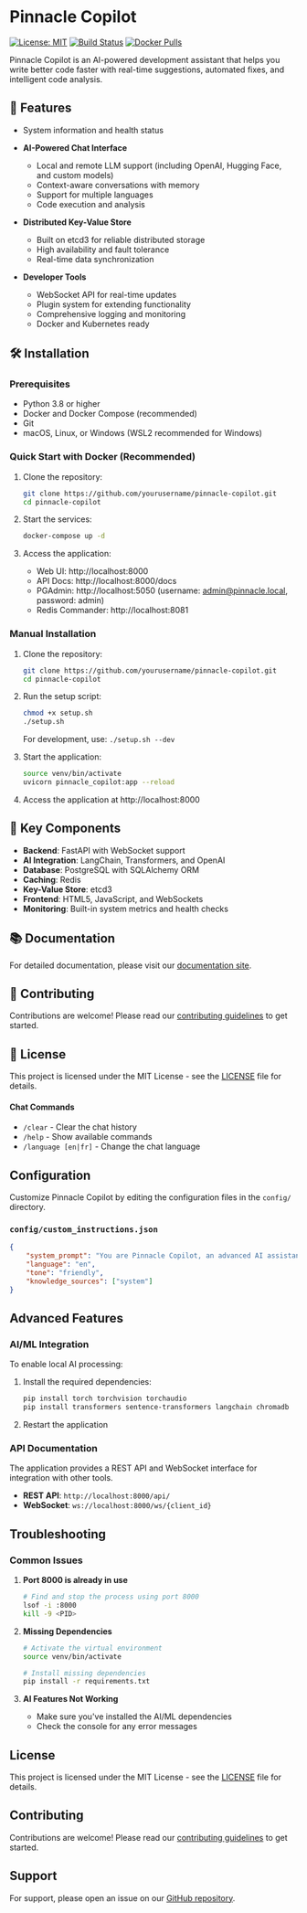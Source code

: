 # Pinnacle Copilot

[![License: MIT](https://img.shields.io/badge/License-MIT-yellow.svg)](https://opensource.org/licenses/MIT)
[![Build Status](https://github.com/yourusername/pinnacle-copilot/actions/workflows/ci.yml/badge.svg)](https://github.com/yourusername/pinnacle-copilot/actions)
[![Docker Pulls](https://img.shields.io/docker/pulls/yourusername/pinnacle-copilot)](https://hub.docker.com/r/yourusername/pinnacle-copilot)

Pinnacle Copilot is an AI-powered development assistant that helps you write better code faster with real-time suggestions, automated fixes, and intelligent code analysis.

## 🚀 Features
  - System information and health status

- **AI-Powered Chat Interface**
  - Local and remote LLM support (including OpenAI, Hugging Face, and custom models)
  - Context-aware conversations with memory
  - Support for multiple languages
  - Code execution and analysis

- **Distributed Key-Value Store**
  - Built on etcd3 for reliable distributed storage
  - High availability and fault tolerance
  - Real-time data synchronization

- **Developer Tools**
  - WebSocket API for real-time updates
  - Plugin system for extending functionality
  - Comprehensive logging and monitoring
  - Docker and Kubernetes ready

## 🛠️ Installation

### Prerequisites

- Python 3.8 or higher
- Docker and Docker Compose (recommended)
- Git
- macOS, Linux, or Windows (WSL2 recommended for Windows)

### Quick Start with Docker (Recommended)

1. Clone the repository:
   ```bash
   git clone https://github.com/yourusername/pinnacle-copilot.git
   cd pinnacle-copilot
   ```

2. Start the services:
   ```bash
   docker-compose up -d
   ```

3. Access the application:
   - Web UI: http://localhost:8000
   - API Docs: http://localhost:8000/docs
   - PGAdmin: http://localhost:5050 (username: admin@pinnacle.local, password: admin)
   - Redis Commander: http://localhost:8081

### Manual Installation

1. Clone the repository:
   ```bash
   git clone https://github.com/yourusername/pinnacle-copilot.git
   cd pinnacle-copilot
   ```

2. Run the setup script:
   ```bash
   chmod +x setup.sh
   ./setup.sh
   ```
   For development, use: `./setup.sh --dev`

3. Start the application:
   ```bash
   source venv/bin/activate
   uvicorn pinnacle_copilot:app --reload
   ```

4. Access the application at http://localhost:8000

## 🎯 Key Components

- **Backend**: FastAPI with WebSocket support
- **AI Integration**: LangChain, Transformers, and OpenAI
- **Database**: PostgreSQL with SQLAlchemy ORM
- **Caching**: Redis
- **Key-Value Store**: etcd3
- **Frontend**: HTML5, JavaScript, and WebSockets
- **Monitoring**: Built-in system metrics and health checks

## 📚 Documentation

For detailed documentation, please visit our [documentation site](https://pinnacle-copilot.readthedocs.io/).

## 🤝 Contributing

Contributions are welcome! Please read our [contributing guidelines](CONTRIBUTING.md) to get started.

## 📄 License

This project is licensed under the MIT License - see the [LICENSE](LICENSE) file for details.

#### Chat Commands
- `/clear` - Clear the chat history
- `/help` - Show available commands
- `/language [en|fr]` - Change the chat language

## Configuration

Customize Pinnacle Copilot by editing the configuration files in the `config/` directory.

### `config/custom_instructions.json`

```json
{
    "system_prompt": "You are Pinnacle Copilot, an advanced AI assistant.",
    "language": "en",
    "tone": "friendly",
    "knowledge_sources": ["system"]
}
```

## Advanced Features

### AI/ML Integration

To enable local AI processing:

1. Install the required dependencies:
   ```bash
   pip install torch torchvision torchaudio
   pip install transformers sentence-transformers langchain chromadb
   ```

2. Restart the application

### API Documentation

The application provides a REST API and WebSocket interface for integration with other tools.

- **REST API**: `http://localhost:8000/api/`
- **WebSocket**: `ws://localhost:8000/ws/{client_id}`

## Troubleshooting

### Common Issues

1. **Port 8000 is already in use**
   ```bash
   # Find and stop the process using port 8000
   lsof -i :8000
   kill -9 <PID>
   ```

2. **Missing Dependencies**
   ```bash
   # Activate the virtual environment
   source venv/bin/activate
   
   # Install missing dependencies
   pip install -r requirements.txt
   ```

3. **AI Features Not Working**
   - Make sure you've installed the AI/ML dependencies
   - Check the console for any error messages

## License

This project is licensed under the MIT License - see the [LICENSE](LICENSE) file for details.

## Contributing

Contributions are welcome! Please read our [contributing guidelines](CONTRIBUTING.md) to get started.

## Support

For support, please open an issue on our [GitHub repository](https://github.com/yourusername/pinnacle-copilot/issues).
